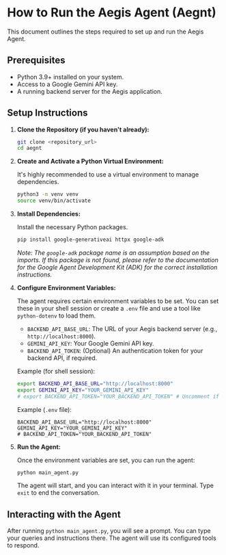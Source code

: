 # How to Run the Aegis Agent (Aegnt)

This document outlines the steps required to set up and run the Aegis Agent.

## Prerequisites

*   Python 3.9+ installed on your system.
*   Access to a Google Gemini API key.
*   A running backend server for the Aegis application.

## Setup Instructions

1.  **Clone the Repository (if you haven't already):**

    ```bash
    git clone <repository_url>
    cd aegnt
    ```

2.  **Create and Activate a Python Virtual Environment:**

    It's highly recommended to use a virtual environment to manage dependencies.

    ```bash
    python3 -m venv venv
    source venv/bin/activate
    ```

3.  **Install Dependencies:**

    Install the necessary Python packages.

    ```bash
    pip install google-generativeai httpx google-adk
    ```
    *Note: The `google-adk` package name is an assumption based on the imports. If this package is not found, please refer to the documentation for the Google Agent Development Kit (ADK) for the correct installation instructions.*

4.  **Configure Environment Variables:**

    The agent requires certain environment variables to be set. You can set these in your shell session or create a `.env` file and use a tool like `python-dotenv` to load them.

    *   `BACKEND_API_BASE_URL`: The URL of your Aegis backend server (e.g., `http://localhost:8000`).
    *   `GEMINI_API_KEY`: Your Google Gemini API key.
    *   `BACKEND_API_TOKEN`: (Optional) An authentication token for your backend API, if required.

    Example (for shell session):

    ```bash
    export BACKEND_API_BASE_URL="http://localhost:8000"
    export GEMINI_API_KEY="YOUR_GEMINI_API_KEY"
    # export BACKEND_API_TOKEN="YOUR_BACKEND_API_TOKEN" # Uncomment if needed
    ```

    Example (`.env` file):

    ```
    BACKEND_API_BASE_URL="http://localhost:8000"
    GEMINI_API_KEY="YOUR_GEMINI_API_KEY"
    # BACKEND_API_TOKEN="YOUR_BACKEND_API_TOKEN"
    ```

5.  **Run the Agent:**

    Once the environment variables are set, you can run the agent:

    ```bash
    python main_agent.py
    ```

    The agent will start, and you can interact with it in your terminal. Type `exit` to end the conversation.

## Interacting with the Agent

After running `python main_agent.py`, you will see a prompt. You can type your queries and instructions there. The agent will use its configured tools to respond.
